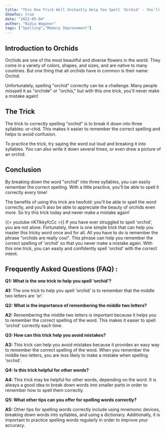 ```yaml
---
title: "This One Trick Will Instantly Help You Spell 'Orchid' - You'll Never Make a Mistake Again!"
ShowToc: true 
date: "2022-05-04"
author: "Nidia Wagoner" 
tags: ["Spelling","Memory Improvement"]
---
```

## Introduction to Orchids

Orchids are one of the most beautiful and diverse flowers in the world. They come in a variety of colors, shapes, and sizes, and are native to many countries. But one thing that all orchids have in common is their name: Orchid.

Unfortunately, spelling "orchid" correctly can be a challenge. Many people misspell it as "orchide" or "orchis," but with this one trick, you'll never make a mistake again!

## The Trick

The trick to correctly spelling "orchid" is to break it down into three syllables: or-chid. This makes it easier to remember the correct spelling and helps to avoid confusion.

To practice the trick, try saying the word out loud and breaking it into syllables. You can also write it down several times, or even draw a picture of an orchid.

## Conclusion

By breaking down the word "orchid" into three syllables, you can easily remember the correct spelling. With a little practice, you'll be able to spell it correctly every time!

The benefits of using this trick are twofold: you'll be able to spell the word correctly, and you'll also be able to appreciate the beauty of orchids even more. So try this trick today and never make a mistake again!

{{< youtube nK7IkkyfcCc >}} 
If you have ever struggled to spell 'orchid', you are not alone. Fortunately, there is one simple trick that can help you master this tricky word once and for all. All you have to do is remember the phrase "orchids are really cool". This phrase can help you remember the correct spelling of 'orchid' so that you never make a mistake again. With this one trick, you can easily and confidently spell 'orchid' with the correct intent.

## Frequently Asked Questions (FAQ) :
**Q1: What is the one trick to help you spell 'orchid'?**

**A1:** The one trick to help you spell 'orchid' is to remember that the middle two letters are 'or'.

**Q2: What is the importance of remembering the middle two letters?**

**A2:** Remembering the middle two letters is important because it helps you to remember the correct spelling of the word. This makes it easier to spell 'orchid' correctly each time.

**Q3: How can this trick help you avoid mistakes?**

**A3:** This trick can help you avoid mistakes because it provides an easy way to remember the correct spelling of the word. When you remember the middle two letters, you are less likely to make a mistake when spelling 'orchid'.

**Q4: Is this trick helpful for other words?**

**A4:** This trick may be helpful for other words, depending on the word. It is always a good idea to break down words into smaller parts in order to remember how to spell them correctly.

**Q5: What other tips can you offer for spelling words correctly?**

**A5:** Other tips for spelling words correctly include using mnemonic devices, breaking down words into syllables, and using a dictionary. Additionally, it is important to practice spelling words regularly in order to improve your accuracy.





